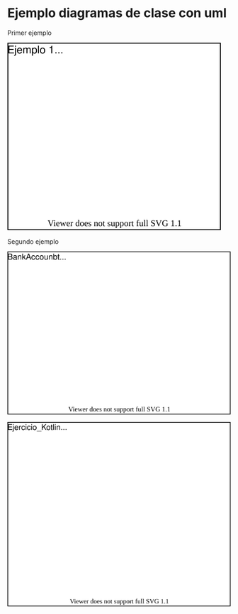# Ejemplo diagramas de clase con uml

Primer ejemplo

![alt](diagrams/diag01.drawio.svg)

Segundo ejemplo

![Ejemplo](diagrams/diag2.drawio.svg)


![Ejemplo de ejercicio con kotlin ](diagrams/diag03.drawio.svg)